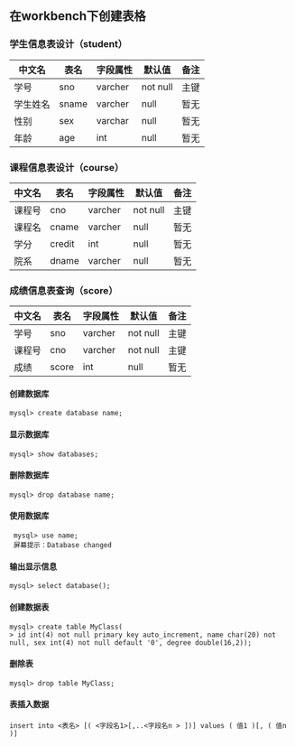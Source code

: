 ## 在workbench下创建表格


### 学生信息表设计（student）

中文名|表名|字段属性|默认值|备注
-----|----|-------|----|----
学号|sno|varcher|not null|主键
学生姓名|sname|varcher|null|暂无
性别|sex|varchar|null|暂无
年龄|age|int|null|暂无


### 课程信息表设计（course）

中文名|表名|字段属性|默认值|备注
-----|----|-------|----|----
课程号|cno|varcher|not null|主键
课程名|cname|varcher|null|暂无
学分|credit|int|null|暂无
院系|dname|varcher|null|暂无

### 成绩信息表查询（score）

中文名|表名|字段属性|默认值|备注
-----|----|-------|----|----
学号|sno|varcher|not null|主键
课程号|cno|varcher|not null|主键
成绩|score|int|null|暂无


#### 创建数据库

```
mysql> create database name;
```

#### 显示数据库

```
mysql> show databases;
```

#### 删除数据库

```
mysql> drop database name;
```

#### 使用数据库

```
 mysql> use name;
 屏幕提示：Database changed
```

#### 输出显示信息

```
mysql> select database();
```

#### 创建数据表

```
mysql> create table MyClass(
> id int(4) not null primary key auto_increment, name char(20) not null, sex int(4) not null default '0', degree double(16,2));
```

#### 删除表

```
mysql> drop table MyClass;
```

#### 表插入数据

```
insert into <表名> [( <字段名1>[,..<字段名n > ])] values ( 值1 )[, ( 值n )]
```





